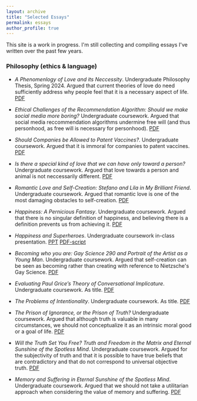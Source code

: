```yaml
---
layout: archive
title: "Selected Essays"
permalink: essays
author_profile: true
---
```

This site is a work in progress. I'm still collecting and compiling essays I've written over the past few years. 

### Philosophy (ethics & language)
* *A Phenomenlogy of Love and its Neccessity*. Undergraduate Philosophy Thesis, Spring 2024. Argued that current theories of love do need sufficiently address why people feel that it is a necessary aspect of life. [PDF](/files/thesis.pdf)

* *Ethical Challenges of the Recommendation Algorithm: Should we make social media more boring?* Undergraduate coursework. Argued that social media reccommendation algorithms undermine free will (and thus personhood, as free will is necessary for personhood). [PDF](/files/social_media.pdf)

* *Should Companies be Allowed to Patent Vaccines?*. Undergraduate coursework. Argued that it is immoral for companies to patent vaccines. [PDF](files/vaccines.pdf)

* *Is there a special kind of love that we can have only toward a person?* Undergraduate coursework. Argued that love towards a person and animal is not neccessarily different. [PDF](files/special_love.pdf)

* *Romantic Love and Self-Creation: Stefano and Lila in My Brilliant Friend*. Undergraduate coursework. Argued that romantic love is one of the most damaging obstacles to self-creation. [PDF](files/self_creation_lila.pdf)

* *Happiness: A Pernicious Fantasy*. Undergraduate coursework. Argued that there is no singular definition of happiness, and believing there is a definition prevents us from achieving it. [PDF](files/intentionality.pdf)

* *Happiness and Superheroes*. Undergraduate coursework in-class presentation. [PPT](files/happiness_superhero.pptx) [PDF-script](happiness_superhero_script)

* *Becoming who you are: Gay Science 290 and Portrait of the Artist as a Young Man*. Undergraduate coursework. Argued that self-creation can be seen as becoming rather than creating with reference to Nietzsche's Gay Science. [PDF](files/self_creation_gs.pdf)

* *Evaluating Paul Grice’s Theory of Conversational Implicature*. Undergraduate coursework. As title. [PDF](files/implicature.pdf)

* *The Problems of Intentionality*. Undergraduate coursework. As title. [PDF](files/intentionality.pdf)

* *The Prison of Ignorance, or the Prison of Truth?* Undergraduate coursework. Argued that although truth is valuable in many circumstances, we should not conceptualize it as an intrinsic moral good or a goal of life. [PDF](files/truth2.pdf)

* *Will the Truth Set You Free? Truth and Freedom in the Matrix and Eternal Sunshine of the Spotless Mind*. Undergraduate coursework. Argued for the subjectivity of truth and that it is possible to have true beliefs that are contradictory and that do not correspond to universal objective truth. [PDF](files/truth.pdf)

* *Memory and Suffering in Eternal Sunshine of the Spotless Mind*. Undergraduate coursework. Argued that we should not take a utilitarian approach when considering the value of memory and suffering. [PDF](files/memory.pdf)



